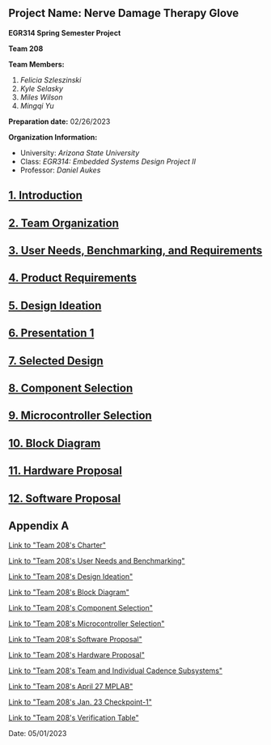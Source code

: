 ## Project Name: Nerve Damage Therapy Glove
 
**EGR314 Spring Semester Project**
 
**Team 208**

**Team Members:**

1. _Felicia Szleszinski_
2. _Kyle Selasky_
3. _Miles Wilson_
4. _Mingqi Yu_

**Preparation date:** 02/26/2023 

**Organization Information:**

* University: _Arizona State University_ 
* Class: _EGR314: Embedded Systems Design Project II_
* Professor: _Daniel Aukes_

## [1. Introduction](doc/Introduction.md)

## [2. Team Organization](doc/TeamOrganization.md)

## [3. User Needs, Benchmarking, and Requirements](doc/UserNeeds.md)

## [4. Product Requirements](doc/ProductRequirements.md)

## [5. Design Ideation](doc/DesignIdeation.md)

## [6. Presentation 1](https://www.youtube.com/watch?v=2TSZasZKMRI)
 
## [7. Selected Design](doc/SelectedDesign.md)

## [8. Component Selection](doc/ComponentSelection.md)

## [9. Microcontroller Selection](doc/MicrocontrollerSelection.md)
 
## [10. Block Diagram](doc/BlockDiagram.md)

## [11. Hardware Proposal](doc/HardwareProposal.md)

## [12. Software Proposal](doc/SoftwareProposal.md)

## Appendix A

[Link to "Team 208's Charter"](https://docs.google.com/document/d/1KnbiiMYb2K0HKReNCJJwkJIaMzlF_pRPQoaXfeS1aX0/edit?usp=sharing)

[Link to "Team 208's User Needs and Benchmarking"](https://docs.google.com/document/d/1yNhMk36OD9xKp0WGD0XdSZ_GKACv3c8gfcodrc5hSE0/edit?usp=sharing)

[Link to "Team 208's Design Ideation"](https://docs.google.com/document/d/1rwlRUkhHN8_KuPjEGyNR5eVbSKwuBbHuJvOcQV-REok/edit?usp=sharing)

[Link to "Team 208's Block Diagram"](https://app.diagrams.net/#G14ac81WEBhicEiC4Ft3MuI7RyqJp66VEN)

[Link to "Team 208's Component Selection"](https://docs.google.com/document/d/1gxGf24RzSkaN4OhA51xZnK4SLqWebUAFRwf6iaRm7Ko/edit)

[Link to "Team 208's Microcontroller Selection"](https://docs.google.com/document/d/12llhS9U4uebXgQTGeWzyMXqAppPSc3CrJYeL6k3wvg4/edit)

[Link to "Team 208's Software Proposal"](https://drive.google.com/file/d/1uycpeu_h8ay-IR5ho-DRW8Z4Q4lC9UDP/view?usp=sharing)

[Link to "Team 208's Hardware Proposal"](https://drive.google.com/drive/folders/1b9F3WLSFGzd8pe9cJ5nFffCRV0RW1SW-?usp=sharing)

[Link to "Team 208's Team and Individual Cadence Subsystems"](https://drive.google.com/drive/folders/13jUH9Vl2aOTExGctnM7fT20rFPp-uSIZ?usp=sharing)

[Link to "Team 208's April 27 MPLAB"](https://drive.google.com/drive/u/2/folders/1MYIu6_AZAAcsMT3eeNksZkND2AwtgOII) 

[Link to "Team 208's Jan. 23 Checkpoint-1"](https://docs.google.com/presentation/d/1hgJn6WouZ5ktR1tikmxeMw9MUZq5OlJOVkCAVtTWgRQ/edit?usp=sharing)

[Link to "Team 208's Verification Table"](https://docs.google.com/spreadsheets/d/1MbYpHdRg1263v5kpPapXVnJQL_PWd12w/edit#gid=1199340293) 

Date: 05/01/2023 
